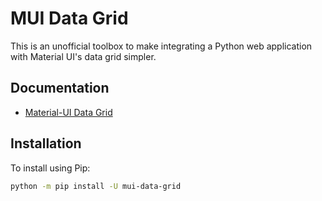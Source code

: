 # MUI Data Grid

This is an unofficial toolbox to make integrating a Python web application with Material UI's data grid simpler.

## Documentation

- [Material-UI Data Grid](https://mui.com/x/react-data-grid/)

## Installation

To install using Pip:

```bash
python -m pip install -U mui-data-grid
```
